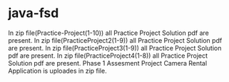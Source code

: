 # java-fsd
In zip file(Practice-Project(1-10)) all  Practice Project Solution pdf are present.
In zip file(PracticeProject2(1-9)) all  Practice Project Solution pdf are present.
In zip file(PracticeProject3(1-9)) all  Practice Project Solution pdf are present.
In zip file(PracticeProject4(1-8)) all  Practice Project Solution pdf are present.
Phase 1 Assesment Project Camera Rental Application is uploades in zip file.
